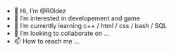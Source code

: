 - 👋 Hi, I’m @R0ldez
- 👀 I’m interested in developement and game
- 🌱 I’m currently learning c++ / html / css / bash / SQL
- 💞️ I’m looking to collaborate on ...
- 📫 How to reach me ...

<!---
R0ldez/R0ldez is a ✨ special ✨ repository because its `README.md` (this file) appears on your GitHub profile.
You can click the Preview link to take a look at your changes.
--->
